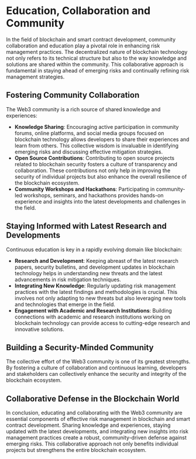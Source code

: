 # Education, Collaboration and Community

In the field of blockchain and smart contract development, community collaboration and education play a pivotal role in enhancing risk management practices. The decentralized nature of blockchain technology not only refers to its technical structure but also to the way knowledge and solutions are shared within the community. This collaborative approach is fundamental in staying ahead of emerging risks and continually refining risk management strategies.

## Fostering Community Collaboration

The Web3 community is a rich source of shared knowledge and experiences:

* **Knowledge Sharing**: Encouraging active participation in community forums, online platforms, and social media groups focused on blockchain technology allows developers to share their experiences and learn from others. This collective wisdom is invaluable in identifying emerging risks and discussing effective mitigation strategies.
* **Open Source Contributions**: Contributing to open source projects related to blockchain security fosters a culture of transparency and collaboration. These contributions not only help in improving the security of individual projects but also enhance the overall resilience of the blockchain ecosystem.
* **Community Workshops and Hackathons**: Participating in community-led workshops, seminars, and hackathons provides hands-on experience and insights into the latest developments and challenges in the field.

## Staying Informed with Latest Research and Developments

Continuous education is key in a rapidly evolving domain like blockchain:

* **Research and Development**: Keeping abreast of the latest research papers, security bulletins, and development updates in blockchain technology helps in understanding new threats and the latest advancements in risk mitigation techniques.
* **Integrating New Knowledge**: Regularly updating risk management practices with the latest findings and methodologies is crucial. This involves not only adapting to new threats but also leveraging new tools and technologies that emerge in the field.
* **Engagement with Academic and Research Institutions**: Building connections with academic and research institutions working on blockchain technology can provide access to cutting-edge research and innovative solutions.

## Building a Security-Minded Community

The collective effort of the Web3 community is one of its greatest strengths. By fostering a culture of collaboration and continuous learning, developers and stakeholders can collectively enhance the security and integrity of the blockchain ecosystem.

## Collaborative Defense in the Blockchain World

In conclusion, educating and collaborating with the Web3 community are essential components of effective risk management in blockchain and smart contract development. Sharing knowledge and experiences, staying updated with the latest developments, and integrating new insights into risk management practices create a robust, community-driven defense against emerging risks. This collaborative approach not only benefits individual projects but strengthens the entire blockchain ecosystem.